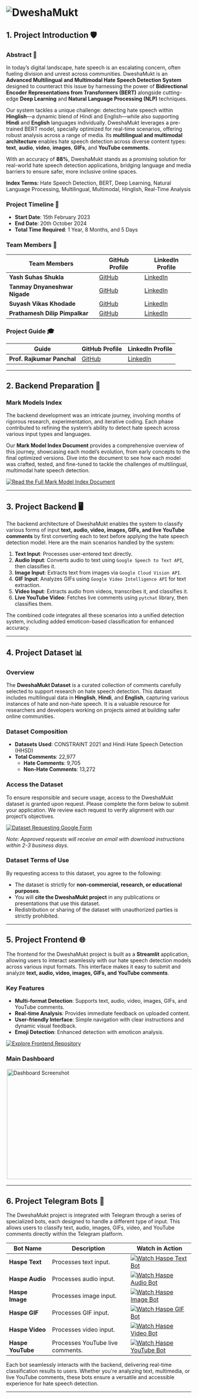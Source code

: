 # ![DweshaMukt](https://github.com/StudiYash/DweshaMukt/blob/main/DweshaMukt%20Logo.png)

## 1. Project Introduction 🛡️

### Abstract 📄
In today’s digital landscape, hate speech is an escalating concern, often fueling division and unrest across communities. DweshaMukt is an **Advanced Multilingual and Multimodal Hate Speech Detection System** designed to counteract this issue by harnessing the power of **Bidirectional Encoder Representations from Transformers (BERT)** alongside cutting-edge **Deep Learning** and **Natural Language Processing (NLP)** techniques.

Our system tackles a unique challenge: detecting hate speech within **Hinglish**—a dynamic blend of Hindi and English—while also supporting **Hindi** and **English** languages individually. DweshaMukt leverages a pre-trained BERT model, specially optimized for real-time scenarios, offering robust analysis across a range of media. Its **multilingual and multimodal architecture** enables hate speech detection across diverse content types: **text**, **audio**, **video**, **images**, **GIFs**, and **YouTube comments**.

With an accuracy of **88%**, DweshaMukt stands as a promising solution for real-world hate speech detection applications, bridging language and media barriers to ensure safer, more inclusive online spaces.

**Index Terms:** Hate Speech Detection, BERT, Deep Learning, Natural Language Processing, Multilingual, Multimodal, Hinglish, Real-Time Analysis

### Project Timeline 📅

- **Start Date**: 15th February 2023
- **End Date**: 20th October 2024
- **Total Time Required**: 1 Year, 8 Months, and 5 Days

### Team Members 👥

| Team Members                   | GitHub Profile | LinkedIn Profile |
|--------------------------------|----------------|------------------|
| **Yash Suhas Shukla**          | [GitHub](https://github.com/StudiYash) | [LinkedIn](https://www.linkedin.com/in/yash-shukla-2024aiguy/) |
| **Tanmay Dnyaneshwar Nigade**   | [GitHub](#) | [LinkedIn](https://www.linkedin.com/in/tanmay-nigade-0ba002230/) |
| **Suyash Vikas Khodade**        | [GitHub](#) | [LinkedIn](https://www.linkedin.com/in/suyash-khodade/) |
| **Prathamesh Dilip Pimpalkar**  | [GitHub](#) | [LinkedIn](https://www.linkedin.com/in/prathamesh-pimpalkar-5a9545204/) |

### Project Guide 🎓

| Guide                           | GitHub Profile | LinkedIn Profile |
|---------------------------------|----------------|------------------|
| **Prof. Rajkumar Panchal**       | [GitHub](#) | [LinkedIn](#) |

---

## 2. Backend Preparation 🔧

### Mark Models Index

The backend development was an intricate journey, involving months of rigorous research, experimentation, and iterative coding. Each phase contributed to refining the system’s ability to detect hate speech across various input types and languages. 

Our **Mark Model Index Document** provides a comprehensive overview of this journey, showcasing each model’s evolution, from early concepts to the final optimized versions. Dive into the document to see how each model was crafted, tested, and fine-tuned to tackle the challenges of multilingual, multimodal hate speech detection.

[![Read the Full Mark Model Index Document](https://img.shields.io/badge/View-Mark%20Model%20Index%20Document-blue?style=for-the-badge&logo=Adobe)](https://github.com/StudiYash/DweshaMukt/blob/main/Mark%20Model%20Index.pdf)

---

## 3. Project Backend 🖥️

The backend architecture of DweshaMukt enables the system to classify various forms of input **text, audio, video, images, GIFs, and live YouTube comments** by first converting each to text before applying the hate speech detection model. Here are the main scenarios handled by the system:

1. **Text Input**: Processes user-entered text directly.
2. **Audio Input**: Converts audio to text using `Google Speech to Text API`, then classifies it.
3. **Image Input**: Extracts text from images via `Google Cloud Vision API`.
4. **GIF Input**: Analyzes GIFs using `Google Video Intelligence API` for text extraction.
5. **Video Input**: Extracts audio from videos, transcribes it, and classifies it.
6. **Live YouTube Video**: Fetches live comments using `pytchat` library, then classifies them.

The combined code integrates all these scenarios into a unified detection system, including added emoticon-based classification for enhanced accuracy.

---

## 4. Project Dataset 📊

### Overview
The **DweshaMukt Dataset** is a curated collection of comments carefully selected to support research on hate speech detection. This dataset includes multilingual data in **Hinglish**, **Hindi**, and **English**, capturing various instances of hate and non-hate speech. It is a valuable resource for researchers and developers working on projects aimed at building safer online communities.

### Dataset Composition
- **Datasets Used**: CONSTRAINT 2021 and Hindi Hate Speech Detection (HHSD)
- **Total Comments**: 22,977
  - **Hate Comments**: 9,705
  - **Non-Hate Comments**: 13,272

### Access the Dataset
To ensure responsible and secure usage, access to the DweshaMukt dataset is granted upon request. Please complete the form below to submit your application. We review each request to verify alignment with our project’s objectives.

[![Dataset Requesting Google Form](https://img.shields.io/badge/Request%20Access-Fill%20Out%20Form-purple?style=for-the-badge&logo=google)](https://forms.gle/RHNkoFQx4W94tXN37)

*Note: Approved requests will receive an email with download instructions within 2-3 business days.*

### Dataset Terms of Use
By requesting access to this dataset, you agree to the following:
- The dataset is strictly for **non-commercial, research, or educational purposes**.
- You will **cite the DweshaMukt project** in any publications or presentations that use this dataset.
- Redistribution or sharing of the dataset with unauthorized parties is strictly prohibited.

---

## 5. Project Frontend 🌐

The frontend for the DweshaMukt project is built as a **Streamlit** application, allowing users to interact seamlessly with our hate speech detection models across various input formats. This interface makes it easy to submit and analyze **text, audio, video, images, GIFs, and YouTube comments**.

### Key Features
- **Multi-format Detection**: Supports text, audio, video, images, GIFs, and YouTube comments.
- **Real-time Analysis**: Provides immediate feedback on uploaded content.
- **User-friendly Interface**: Simple navigation with clear instructions and dynamic visual feedback.
- **Emoji Detection**: Enhanced detection with emoticon analysis.

[![Explore Frontend Repository](https://img.shields.io/badge/View-Frontend%20Repository-blue?style=for-the-badge&logo=github)](https://github.com/tanmay183/Hate_Speech_Detection_Hinglish)

### Main Dashboard

<img src="https://github.com/StudiYash/DweshaMukt/blob/main/Project%20Frontend%20Dashboard.png" style="border: 2px solid white; width: 600px; height: 300px;" alt="Dashboard Screenshot">

---

## 6. Project Telegram Bots 🤖

The DweshaMukt project is integrated with Telegram through a series of specialized bots, each designed to handle a different type of input. This allows users to classify text, audio, images, GIFs, video, and YouTube comments directly within the Telegram platform.

| Bot Name          | Description                              | Watch in Action |
|-------------------|------------------------------------------|-----------------|
| **Haspe Text**    | Processes text input.                    | [![Watch Haspe Text Bot](https://img.shields.io/badge/Watch-Haspe%20Text%20Bot-white?style=for-the-badge&logo=YouTube)](https://youtu.be/GTeI_L9EeBM) |
| **Haspe Audio**   | Processes audio input.                   | [![Watch Haspe Audio Bot](https://img.shields.io/badge/Watch-Haspe%20Audio%20Bot-magenta?style=for-the-badge&logo=YouTube)](https://youtu.be/mvFZ5Yckq28) |
| **Haspe Image**   | Processes image input.                   | [![Watch Haspe Image Bot](https://img.shields.io/badge/Watch-Haspe%20Image%20Bot-indigo?style=for-the-badge&logo=YouTube)](https://youtu.be/56sKWib-QTU) |
| **Haspe GIF**     | Processes GIF input.                     | [![Watch Haspe GIF Bot](https://img.shields.io/badge/Watch-Haspe%20Gif%20Bot-gold?style=for-the-badge&logo=YouTube)](https://youtu.be/p0YH30J_Dgk) |
| **Haspe Video**   | Processes video input.                   | [![Watch Haspe Video Bot](https://img.shields.io/badge/Watch-Haspe%20Video%20Bot-blue?style=for-the-badge&logo=YouTube)](https://youtu.be/4y4jWDYZOoA) |
| **Haspe YouTube** | Processes YouTube live comments.         | [![Watch Haspe YouTube Bot](https://img.shields.io/badge/Watch-Haspe%20YouTube%20Bot-crimson?style=for-the-badge&logo=YouTube)](https://youtu.be/75ToOIsmgdg) |

Each bot seamlessly interacts with the backend, delivering real-time classification results to users. Whether you're analyzing text, multimedia, or live YouTube comments, these bots ensure a versatile and accessible experience for hate speech detection.

---

